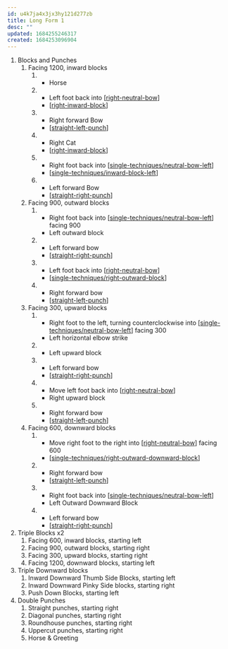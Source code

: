 ```yaml
---
id: u4k7ja4x3jx3hy121d277zb
title: Long Form 1
desc: ""
updated: 1684255246317
created: 1684253096904
---
```


1. Blocks and Punches
   1. Facing 1200, inward blocks
      1. - Horse
      2. - Left foot back into [[right-neutral-bow]]
         - [[right-inward-block]]
      3. - Right forward Bow
         - [[straight-left-punch]]
      4. - Right Cat
         - [[right-inward-block]]
      5. - Right foot back into [[single-techniques/neutral-bow-left]]
         - [[single-techniques/inward-block-left]]
      6. - Left forward Bow
         - [[straight-right-punch]]
   1. Facing 900, outward blocks
      1. - Right foot back into [[single-techniques/neutral-bow-left]] facing 900
         - Left outward block
      2. - Left forward bow
         - [[straight-right-punch]]
      3. - Left foot back into [[right-neutral-bow]]
         - [[single-techniques/right-outward-block]]
      4. - Right forward bow
         - [[straight-left-punch]]
   1. Facing 300, upward blocks
      1. - Right foot to the left, turning counterclockwise into [[single-techniques/neutral-bow-left]] facing 300
         - Left horizontal elbow strike
      2. - Left upward block
      3. - Left forward bow
         - [[straight-right-punch]]
      4. - Move left foot back into [[right-neutral-bow]]
         - Right upward block
      5. - Right forward bow
         - [[straight-left-punch]]
   1. Facing 600, downward blocks
      1. - Move right foot to the right into [[right-neutral-bow]] facing 600
         - [[single-techniques/right-outward-downward-block]]
      2. - Right forward bow
         - [[straight-left-punch]]
      3. - Right foot back into [[single-techniques/neutral-bow-left]]
         - Left Outward Downward Block
      4. - Left forward bow
         - [[straight-right-punch]]
2. Triple Blocks x2
   1. Facing 600, inward blocks, starting left
   2. Facing 900, outward blocks, starting right
   3. Facing 300, upward blocks, starting right
   4. Facing 1200, downward blocks, starting left
3. Triple Downward blocks
   1. Inward Downward Thumb Side Blocks, starting left
   2. Inward Downward Pinky Side blocks, starting right
   3. Push Down Blocks, starting left
4. Double Punches
   1. Straight punches, starting right
   2. Diagonal punches, starting right
   3. Roundhouse punches, starting right
   4. Uppercut punches, starting right
   5. Horse & Greeting

[//begin]: # "Autogenerated link references for markdown compatibility"
[right-neutral-bow]: ../single-techniques/right-neutral-bow "Right Neutral Bow"
[right-inward-block]: ../single-techniques/right-inward-block "Right Inward Block"
[straight-left-punch]: ../single-techniques/straight-left-punch "Straight Left Punch"
[single-techniques/neutral-bow-left]: ../single-techniques/neutral-bow-left "Left Neutral Bow"
[single-techniques/inward-block-left]: ../single-techniques/inward-block-left "Left Inward Block"
[straight-right-punch]: ../single-techniques/straight-right-punch "Straight Right Punch"
[single-techniques/right-outward-block]: ../single-techniques/right-outward-block "Right Outward Block"
[single-techniques/right-outward-downward-block]: ../single-techniques/right-outward-downward-block "Right Outward Downward Block"
[//end]: # "Autogenerated link references"
